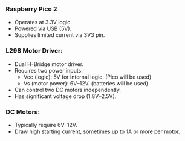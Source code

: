 ### Raspberry Pico 2

- Operates at 3.3V logic.
- Powered via USB (5V).
- Supplies limited current via 3V3 pin.

### L298 Motor Driver:

- Dual H-Bridge motor driver.
- Requires two power inputs:
  - Vcc (logic): 5V for internal logic. (Pico will be used)
  - Vs (motor power): 6V–12V. (batteries will be used)
- Can control two DC motors independently.
- Has significant voltage drop (1.8V–2.5V).

### DC Motors:

- Typically require 6V–12V.
- Draw high starting current, sometimes up to 1A or more per motor.

